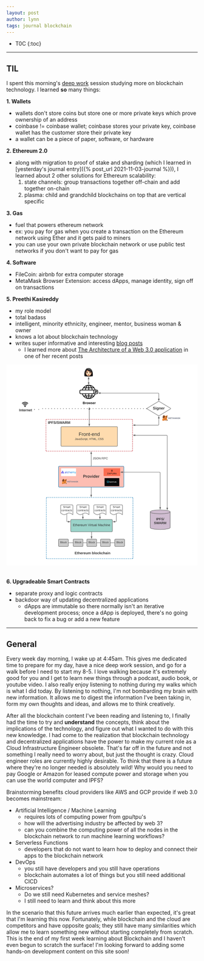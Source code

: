 ```yaml
---
layout: post
author: lynn
tags: journal blockchain 
---
```


* T0C
{:toc}

---
<!--
<a href="" target="_blank"></a>

&nbsp;

<figure><center><img src="/assets/images/" style="width:100%">
<figcaption></figcaption></center></figure><br>
-->

## TIL
I spent this morning's <a href="https://www.calnewport.com/books/deep-work/" target="_blank">deep work</a>
 session studying more on blockchain technology. I learned **so** many things:

**1. Wallets**
- wallets don't store coins but store one or more private keys which prove ownership of an address
- coinbase != coinbase wallet; coinbase stores your private key, coinbase wallet has the customer store their private key
- a wallet can be a piece of paper, software, or hardware

**2. Ethereum 2.0**
- along with migration to proof of stake and sharding (which I learned in [yesterday's journal entry]({% post_url 2021-11-03-journal %})), I learned about 2 other solutions for Ethereum scalability:
    1. state channels: group transactions together off-chain and add together on-chain
    2. plasma: child and grandchild blockchains on top that are vertical specific

**3. Gas**
- fuel that powers ethereum network
- ex: you pay for gas when you create a transaction on the Ethereum network using Ether and it gets paid to miners
- you can use your own private blockchain network or use public test networks if you don't want to pay for gas

**4. Software**
- FileCoin: airbnb for extra computer storage
- MetaMask Browser Extension: access dApps, manage identity, sign off on transactions

**5. Preethi Kasireddy**
- my role model
- total badass
- intelligent, minority ethnicity, engineer, mentor, business woman & owner
- knows a lot about blockchain technology
- writes super informative and interesting <a href="https://www.preethikasireddy.com/blog" target="_blank">blog posts</a>
    - I learned more about <a href="https://www.preethikasireddy.com/post/the-architecture-of-a-web-3-0-application" target="_blank">The Architecture of a Web 3.0 application</a> in one of her recent posts
<center><img src="/assets/images/web3_architecture.png" alt="web3_architecture"></center><br>

**6. Upgradeable Smart Contracts**
- separate proxy and logic contracts
- backdoor way of updating decentralized applications
    - dApps are immutable so there normally isn't an iterative development process; once a dApp is deployed, there's no going back to fix a bug or add a new feature

---

## General

Every week day morning, I wake up at 4:45am. This gives me dedicated time to prepare for my day, have a nice deep work session, and go for a walk before I need to start my 8-5. I love walking because it's extremely good for you and I get to learn new things through a podcast, audio book, or youtube video. I also really enjoy listening to nothing during my walks which is what I did today. By listening to nothing, I'm not bombarding my brain with new information. It allows me to digest the information I've been taking in, form my own thoughts and ideas, and allows me to think creatively. 

After all the blockchain content I've been reading and listening to, I finally had the time to try and **understand** the concepts, think about the implications of the technology, and figure out what I wanted to do with this new knowledge. I had come to the realization that blockchain technology and decentralized applications have the power to make my current role as a Cloud Infrastructure Engineer obsolete. That's far off in the future and not something I really need to worry about, but just the thought is crazy. Cloud engineer roles are currently highly desirable. To think that there is a future where they're no longer needed is absolutely wild! Why would you need to pay Google or Amazon for leased compute power and storage when you can use the world computer and IPFS? 

Brainstorming benefits cloud providers like AWS and GCP provide if web 3.0 becomes mainstream:
- Artificial Intelligence / Machine Learning
    - requires lots of computing power from gpu/tpu's
    - how will the advertising industry be affected by web 3?
    - can you combine the computing power of all the nodes in the blockchain network to run machine learning workflows?
- Serverless Functions
    - developers that do not want to learn how to deploy and connect their apps to the blockchain network
- DevOps 
    - you still have developers and you still have operations
    - blockchain automates a lot of things but you still need additional CICD
- Microservices?
    - Do we still need Kubernetes and service meshes? 
    - I still need to learn and think about this more

In the scenario that this future arrives much earlier than expected, it's great that I'm learning this now. Fortunately, while blockchain and the cloud are competitors and have opposite goals; they still have many similarities which allow me to learn something new without starting completely from scratch. This is the end of my first week learning about Blockchain and I haven't even begun to scratch the surface! I'm looking forward to adding some hands-on development content on this site soon!
